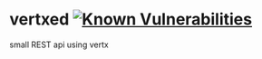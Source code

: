 # vertxed <a href="https://snyk.io/test/github/mhero/vertxed?targetFile=rx-rest%2Fpom.xml"><img src="https://snyk.io/test/github/mhero/vertxed/badge.svg?targetFile=rx-rest%2Fpom.xml" alt="Known Vulnerabilities" data-canonical-src="https://snyk.io/test/github/mhero/vertxed?targetFile=rx-rest%2Fpom.xml" style="max-width:100%;"></a>

small REST api using vertx
